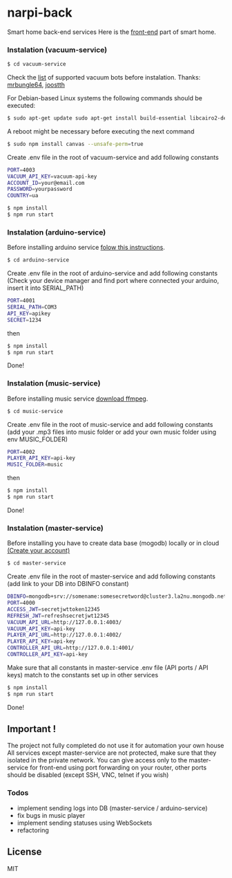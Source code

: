 # narpi-back
Smart home back-end services
Here is the [front-end](https://github.com/HumeniukR/narpi-fe) part of smart home.
### Instalation (vacuum-service)
```sh
$ cd vacuum-service
```
Check the [list](https://github.com/mrbungle64/ecovacs-deebot.js#readme) of supported vacuum bots before instalation. Thanks: [mrbungle64](https://github.com/mrbungle64), [joostth](https://github.com/joostth)

For Debian-based Linux systems the following commands should be executed:
```sh
$ sudo apt-get update sudo apt-get install build-essential libcairo2-dev libpango1.0-dev libjpeg-dev libgif-dev librsvg2-dev
```
A reboot might be necessary before executing the next command
```sh
$ sudo npm install canvas --unsafe-perm=true
```
Create .env file in the root of vacuum-service and add following constants
```sh
PORT=4003
VACUUM_API_KEY=vacuum-api-key
ACCOUNT_ID=your@email.com
PASSWORD=yourpassword
COUNTRY=ua
```
```sh
$ npm install 
$ npm run start
```
### Instalation (arduino-service)
Before installing arduino service [folow this instructions](https://github.com/HumeniukR/microcontroller/blob/master/README.md).
```sh
$ cd arduino-service
```
Create .env file in the root of arduino-service and add following constants (Check your device manager and find port where connected your arduino, insert it into SERIAL_PATH)
```sh
PORT=4001
SERIAL_PATH=COM3
API_KEY=apikey
SECRET=1234
```
then
```sh
$ npm install 
$ npm run start
```
Done!

### Instalation (music-service)
Before installing music service [download ffmpeg](https://ffmpeg.org/download.html).
```sh
$ cd music-service
```
Create .env file in the root of music-service and add following constants (add your .mp3 files into music folder or add your own music folder using env MUSIC_FOLDER)
```sh
PORT=4002
PLAYER_API_KEY=api-key
MUSIC_FOLDER=music
```
then
```sh
$ npm install 
$ npm run start
```
Done!

### Instalation (master-service)
Before installing you have to create data base (mogodb) locally or in cloud [(Create your account)](https://account.mongodb.com/account/register)
```sh
$ cd master-service
```
Create .env file in the root of master-service and add following constants (add link to your DB into DBINFO constant)
```sh
DBINFO=mongodb+srv://somename:somesecretword@cluster3.la2nu.mongodb.net/narpi
PORT=4000
ACCESS_JWT=secretjwttoken12345
REFRESH_JWT=refreshsecretjwt12345
VACUUM_API_URL=http://127.0.0.1:4003/
VACUUM_API_KEY=api-key
PLAYER_API_URL=http://127.0.0.1:4002/
PLAYER_API_KEY=api-key
CONTROLLER_API_URL=http://127.0.0.1:4001/
CONTROLLER_API_KEY=api-key
```
Make sure that all constants in master-service .env file (API ports / API keys) match to the constants set up in other services
```sh
$ npm install 
$ npm run start
```
Done!

## Important !
The project not fully completed do not use it for automation your own house
All services except master-service are not protected, make sure that they isolated in the private network. You can give access only to the master-service for front-end using port forwarding on your router, other ports should be disabled (except SSH, VNC, telnet if you wish)

### Todos

 - implement sending logs into DB (master-service / arduino-service)
 - fix bugs in music player
 - implement sending statuses using WebSockets
 - refactoring

License
----

MIT


